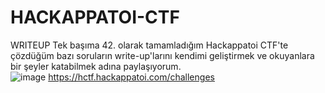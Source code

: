 # HACKAPPATOI-CTF
WRITEUP
Tek başıma 42. olarak tamamladığım Hackappatoi CTF'te çözdüğüm bazı soruların write-up'larını kendimi geliştirmek ve okuyanlara bir şeyler katabilmek adına paylaşıyorum.<br>
![image](https://user-images.githubusercontent.com/88983987/207184011-86637761-5f33-4a40-b4cf-17e30fada7b3.png)
https://hctf.hackappatoi.com/challenges
